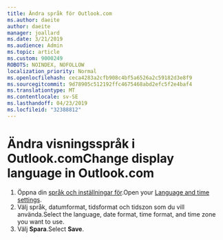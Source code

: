 ```yaml
---
title: Ändra språk för Outlook.com
ms.author: daeite
author: daeite
manager: joallard
ms.date: 3/21/2019
ms.audience: Admin
ms.topic: article
ms.custom: 9000249
ROBOTS: NOINDEX, NOFOLLOW
localization_priority: Normal
ms.openlocfilehash: ceca4283a2cfb908c4bf5a6526a2c59182d3e8f9
ms.sourcegitcommit: 9d78905c512192ffc4675468abd2efc5f2e4baf4
ms.translationtype: MT
ms.contentlocale: sv-SE
ms.lasthandoff: 04/23/2019
ms.locfileid: "32388812"
---
```

# <a name="change-display-language-in-outlookcom"></a><span data-ttu-id="42ca8-102">Ändra visningsspråk i Outlook.com</span><span class="sxs-lookup"><span data-stu-id="42ca8-102">Change display language in Outlook.com</span></span>

1. <span data-ttu-id="42ca8-103">Öppna din [språk och inställningar för](https://go.microsoft.com/fwlink/?linkid=2085505).</span><span class="sxs-lookup"><span data-stu-id="42ca8-103">Open your [Language and time settings](https://go.microsoft.com/fwlink/?linkid=2085505).</span></span>
1. <span data-ttu-id="42ca8-104">Välj språk, datumformat, tidsformat och tidszon som du vill använda.</span><span class="sxs-lookup"><span data-stu-id="42ca8-104">Select the language, date format, time format, and time zone you want to use.</span></span>
1. <span data-ttu-id="42ca8-105">Välj **Spara**.</span><span class="sxs-lookup"><span data-stu-id="42ca8-105">Select **Save**.</span></span>